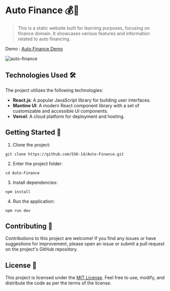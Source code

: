 # Auto Finance 💰🚗

> This is a static website built for learning purposes, focusing on finance domain. It showcases various features and information related to auto financing.

Demo : [Auto Finance Demo](https://autofinance.vercel.app/)

![auto-finance](https://github.com/SSK-14/Auto-Finance/assets/45158568/e0fcfc07-be67-43e4-a165-d9dd25aa5641)


## Technologies Used 🛠️

The project utilizes the following technologies:

- **React.js**: A popular JavaScript library for building user interfaces.
- **Mantine UI**: A modern React component library with a set of customizable and accessible UI components.
- **Vercel**: A cloud platform for deployment and hosting.

## Getting Started 🚀

1. Clone the project:
```
git clone https://github.com/SSK-14/Auto-Finance.git
```

2. Enter the project folder:
```
cd Auto-Finance
```

3. Install dependencies:
```
npm install
```

4. Run the application:
```
npm run dev
```

## Contributing 🤝
Contributions to this project are welcome! If you find any issues or have suggestions for improvement, please open an issue or submit a pull request on the project's GitHub repository.

## License 📝
This project is licensed under the [MIT License](https://github.com/SSK-14/Auto-Finance/blob/main/LICENSE). Feel free to use, modify, and distribute the code as per the terms of the license.

